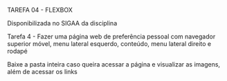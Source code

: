 TAREFA 04 - FLEXBOX

Disponibilizada no SIGAA da disciplina

Tarefa 4 - Fazer uma página web de preferência pessoal com navegador superior móvel, menu lateral esquerdo, conteúdo, menu lateral direito e rodapé

Baixe a pasta inteira caso queira acessar a página e visualizar as imagens, além de acessar os links
